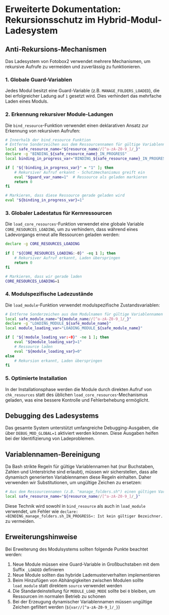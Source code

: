 # Erweiterte Dokumentation: Rekursionsschutz im Hybrid-Modul-Ladesystem

## Anti-Rekursions-Mechanismen

Das Ladesystem von Fotobox2 verwendet mehrere Mechanismen, um rekursive Aufrufe zu vermeiden und zuverlässig zu funktionieren.

### 1. Globale Guard-Variablen

Jedes Modul besitzt eine Guard-Variable (z.B. `MANAGE_FOLDERS_LOADED`), die bei erfolgreicher Ladung auf `1` gesetzt wird. Dies verhindert das mehrfache Laden eines Moduls.

### 2. Erkennung rekursiver Module-Ladungen

Die `bind_resource`-Funktion verwendet einen deklarativen Ansatz zur Erkennung von rekursiven Aufrufen:

```bash
# Innerhalb der bind_resource Funktion
# Entferne Sonderzeichen aus dem Ressourcennamen für gültige Variablennamen
local safe_resource_name="${resource_name//[^a-zA-Z0-9_]/_}"
declare -g "BINDING_${safe_resource_name}_IN_PROGRESS"
local binding_in_progress_var="BINDING_${safe_resource_name}_IN_PROGRESS"

if [ "${!binding_in_progress_var}" = "1" ]; then
    # Rekursiver Aufruf erkannt - Schutzmechanismus greift ein
    eval "$guard_var_name=1"  # Ressource als geladen markieren
    return 0
fi

# Markieren, dass diese Ressource gerade geladen wird
eval "${binding_in_progress_var}=1"
```

### 3. Globaler Ladestatus für Kernressourcen

Die `load_core_resources`-Funktion verwendet eine globale Variable `CORE_RESOURCES_LOADING`, um zu verhindern, dass während eines Ladevorgangs erneut alle Ressourcen geladen werden:

```bash
declare -g CORE_RESOURCES_LOADING
    
if [ "${CORE_RESOURCES_LOADING:-0}" -eq 1 ]; then
    # Rekursiver Aufruf erkannt, Laden überspringen
    return 0
fi

# Markieren, dass wir gerade laden
CORE_RESOURCES_LOADING=1
```

### 4. Modulspezifische Ladezustände

Die `load_module`-Funktion verwendet modulspezifische Zustandsvariablen:

```bash
# Entferne Sonderzeichen aus dem Modulnamen für gültige Variablennamen
local safe_module_name="${module_name//[^a-zA-Z0-9_]/_}"
declare -g "LOADING_MODULE_${safe_module_name}"
local module_loading_var="LOADING_MODULE_${safe_module_name}"

if [ "${!module_loading_var:-0}" -ne 1 ]; then
    eval "${module_loading_var}=1"
    # Ressource laden
    eval "${module_loading_var}=0"
else
    # Rekursion erkannt, Laden überspringen
fi
```

### 5. Optimierte Installation

In der Installationsphase werden die Module durch direkten Aufruf von `chk_resources` statt des üblichen `load_core_resources`-Mechanismus geladen, was eine bessere Kontrolle und Fehlerbehebung ermöglicht.

## Debugging des Ladesystems

Das gesamte System unterstützt umfangreiche Debugging-Ausgaben, die über `DEBUG_MOD_GLOBAL=1` aktiviert werden können. Diese Ausgaben helfen bei der Identifizierung von Ladeproblemen.

## Variablennamen-Bereinigung

Da Bash strikte Regeln für gültige Variablennamen hat (nur Buchstaben, Zahlen und Unterstriche sind erlaubt), müssen wir sicherstellen, dass alle dynamisch generierten Variablennamen diese Regeln einhalten. Daher verwenden wir Substitutionen, um ungültige Zeichen zu ersetzen:

```bash
# Aus dem Ressourcennamen (z.B. "manage_folders.sh") einen gültigen Variablennamen machen
local safe_resource_name="${resource_name//[^a-zA-Z0-9_]/_}"
```

Diese Technik wird sowohl in `bind_resource` als auch in `load_module` verwendet, um Fehler wie `declare: »BINDING_manage_folders.sh_IN_PROGRESS«: Ist kein gültiger Bezeichner.` zu vermeiden.

## Erweiterungshinweise

Bei Erweiterung des Modulsystems sollten folgende Punkte beachtet werden:

1. Neue Module müssen eine Guard-Variable in Großbuchstaben mit dem Suffix `_LOADED` definieren
2. Neue Module sollten das hybride Lademusterverhalten implementieren
3. Beim Hinzufügen von Abhängigkeiten zwischen Modulen sollte `load_module` statt direktem `source` verwendet werden
4. Die Standardeinstellung für `MODULE_LOAD_MODE` sollte bei `0` bleiben, um Ressourcen im normalen Betrieb zu schonen
5. Bei der Erzeugung dynamischer Variablennamen müssen ungültige Zeichen gefiltert werden (`${var//[^a-zA-Z0-9_]/_}`)
